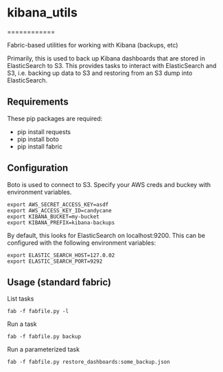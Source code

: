# kibana_utils
============

Fabric-based utilities for working with Kibana (backups, etc)

Primarily, this is used to back up Kibana dashboards that are stored in ElasticSearch to S3.  This provides tasks to interact with ElasticSearch and S3, i.e. backing up data to S3 and restoring from an S3 dump into ElasticSearch.

## Requirements

These pip packages are required:

* pip install requests
* pip install boto
* pip install fabric

## Configuration

Boto is used to connect to S3.  Specify your AWS creds and buckey with environment variables.

```
export AWS_SECRET_ACCESS_KEY=asdf
export AWS_ACCESS_KEY_ID=candycane
export KIBANA_BUCKET=my-bucket
export KIBANA_PREFIX=kibana-backups
```

By default, this looks for ElasticSearch on localhost:9200.  This can be configured with the following environment variables:

```
export ELASTIC_SEARCH_HOST=127.0.02
export ELASTIC_SEARCH_PORT=9292
```



## Usage (standard fabric)

List tasks

`fab -f fabfile.py -l`

Run a task

`fab -f fabfile.py backup`

Run a parameterized task

`fab -f fabfile.py restore_dashboards:some_backup.json`

